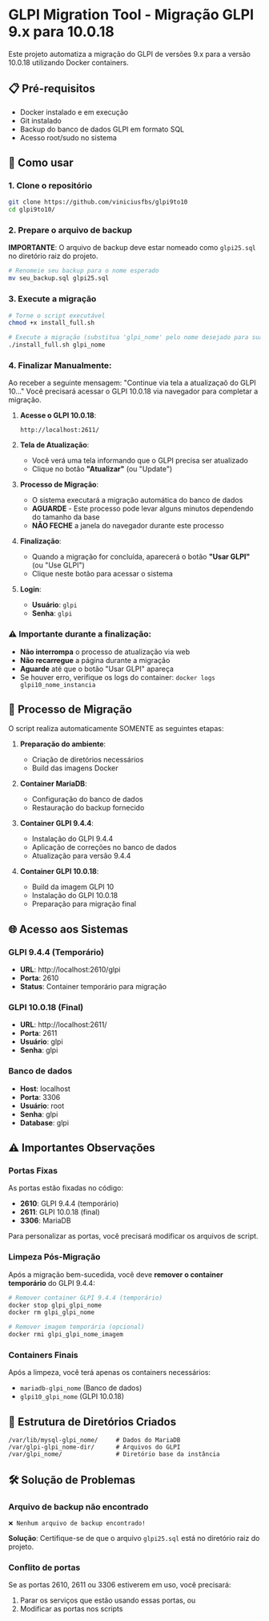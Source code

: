 # GLPI Migration Tool - Migração GLPI 9.x para 10.0.18

Este projeto automatiza a migração do GLPI de versões 9.x para a versão 10.0.18 utilizando Docker containers.

## 📋 Pré-requisitos

- Docker instalado e em execução
- Git instalado
- Backup do banco de dados GLPI em formato SQL
- Acesso root/sudo no sistema

## 🚀 Como usar

### 1. Clone o repositório

```bash
git clone https://github.com/viniciusfbs/glpi9to10
cd glpi9to10/
```

### 2. Prepare o arquivo de backup

**IMPORTANTE**: O arquivo de backup deve estar nomeado como `glpi25.sql` no diretório raiz do projeto.

```bash
# Renomeie seu backup para o nome esperado
mv seu_backup.sql glpi25.sql
```

### 3. Execute a migração

```bash
# Torne o script executável
chmod +x install_full.sh

# Execute a migração (substitua 'glpi_nome' pelo nome desejado para sua instância)
./install_full.sh glpi_nome
```

### 4. Finalizar Manualmente:
Ao receber a seguinte mensagem: "Continue via tela a atualizaçaõ do GLPI 10..."
Você precisará acessar o GLPI 10.0.18 via navegador para completar a migração.

1. **Acesse o GLPI 10.0.18**:
   ```
   http://localhost:2611/
   ```

2. **Tela de Atualização**:
   - Você verá uma tela informando que o GLPI precisa ser atualizado
   - Clique no botão **"Atualizar"** (ou "Update")

3. **Processo de Migração**:
   - O sistema executará a migração automática do banco de dados
   - **AGUARDE** - Este processo pode levar alguns minutos dependendo do tamanho da base
   - **NÃO FECHE** a janela do navegador durante este processo

4. **Finalização**:
   - Quando a migração for concluída, aparecerá o botão **"Usar GLPI"** (ou "Use GLPI")
   - Clique neste botão para acessar o sistema

5. **Login**:
   - **Usuário**: `glpi`
   - **Senha**: `glpi`

### ⚠️ Importante durante a finalização:

- **Não interrompa** o processo de atualização via web
- **Não recarregue** a página durante a migração
- **Aguarde** até que o botão "Usar GLPI" apareça
- Se houver erro, verifique os logs do container: `docker logs glpi10_nome_instancia`


## 🔧 Processo de Migração

O script realiza automaticamente SOMENTE as seguintes etapas:

1. **Preparação do ambiente**:
   - Criação de diretórios necessários
   - Build das imagens Docker

2. **Container MariaDB**:
   - Configuração do banco de dados
   - Restauração do backup fornecido

3. **Container GLPI 9.4.4**:
   - Instalação do GLPI 9.4.4
   - Aplicação de correções no banco de dados
   - Atualização para versão 9.4.4

4. **Container GLPI 10.0.18**:
   - Build da imagem GLPI 10
   - Instalação do GLPI 10.0.18
   - Preparação para migração final

## 🌐 Acesso aos Sistemas

### GLPI 9.4.4 (Temporário)
- **URL**: http://localhost:2610/glpi
- **Porta**: 2610
- **Status**: Container temporário para migração

### GLPI 10.0.18 (Final)
- **URL**: http://localhost:2611/
- **Porta**: 2611
- **Usuário**: glpi
- **Senha**: glpi

### Banco de dados
- **Host**: localhost
- **Porta**: 3306
- **Usuário**: root
- **Senha**: glpi
- **Database**: glpi

## ⚠️ Importantes Observações

### Portas Fixas
As portas estão fixadas no código:
- **2610**: GLPI 9.4.4 (temporário)
- **2611**: GLPI 10.0.18 (final)
- **3306**: MariaDB

Para personalizar as portas, você precisará modificar os arquivos de script.

### Limpeza Pós-Migração
Após a migração bem-sucedida, você deve **remover o container temporário** do GLPI 9.4.4:

```bash
# Remover container GLPI 9.4.4 (temporário)
docker stop glpi_glpi_nome
docker rm glpi_glpi_nome

# Remover imagem temporária (opcional)
docker rmi glpi_glpi_nome_imagem
```

### Containers Finais
Após a limpeza, você terá apenas os containers necessários:
- `mariadb-glpi_nome` (Banco de dados)
- `glpi10_glpi_nome` (GLPI 10.0.18)

## 📁 Estrutura de Diretórios Criados

```
/var/lib/mysql-glpi_nome/     # Dados do MariaDB
/var/glpi-glpi_nome-dir/      # Arquivos do GLPI
/var/glpi_nome/               # Diretório base da instância
```

## 🛠️ Solução de Problemas

### Arquivo de backup não encontrado
```
❌ Nenhum arquivo de backup encontrado!
```
**Solução**: Certifique-se de que o arquivo `glpi25.sql` está no diretório raiz do projeto.


### Conflito de portas
Se as portas 2610, 2611 ou 3306 estiverem em uso, você precisará:
1. Parar os serviços que estão usando essas portas, ou
2. Modificar as portas nos scripts

